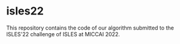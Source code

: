 # isles22
This repository contains the code of our algorithm submitted to the ISLES'22 challenge of ISLES at MICCAI 2022.
